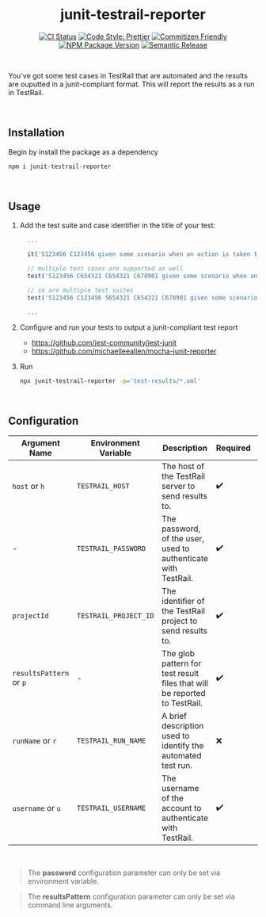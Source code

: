 <h1 align="center">junit-testrail-reporter</h1>

<div align="center">

[![CI Status](https://github.com/JSanchezIO/junit-testrail-reporter/workflows/CI/badge.svg)](https://github.com/JSanchezIO/junit-testrail-reporter/actions/workflows/ci.yml)
[![Code Style: Prettier](https://img.shields.io/badge/code_style-prettier-ff69b4.svg)](https://prettier.io/)
[![Commitizen Friendly](https://img.shields.io/badge/commitizen-friendly-brightgreen.svg)](http://commitizen.github.io/cz-cli/)
[![NPM Package Version](https://img.shields.io/npm/v/junit-testrail-reporter)](https://www.npmjs.com/package/junit-testrail-reporter)
[![Semantic Release](https://img.shields.io/badge/%20%20%F0%9F%93%A6%F0%9F%9A%80-semantic--release-e10079.svg)](https://semantic-release.gitbook.io/semantic-release/)

</div>

<br />

You've got some test cases in TestRail that are automated and the results are ouputted in a
junit-compliant format. This will report the results as a run in TestRail.

<br />

## Installation

Begin by install the package as a dependency

```sh
npm i junit-testrail-reporter
```

<br />

## Usage

1. Add the test suite and case identifier in the title of your test:

   ```js
     ...

     it('S123456 C123456 given some scenario when an action is taken then something is true', () => {})

     // multiple test cases are supported as well
     test('S123456 C654321 C654321 C678901 given some scenario when an action is taken then something is true', () => {})

     // so are multiple test suites
     test('S123456 C123456 S654321 C654321 C678901 given some scenario when an action is taken then something is true', () => {})

     ...
   ```

2. Configure and run your tests to output a junit-compliant test report

   - https://github.com/jest-community/jest-junit
   - https://github.com/michaelleeallen/mocha-junit-reporter

3. Run

   ```bash
   npx junit-testrail-reporter -p='test-results/*.xml'
   ```

<br />

## Configuration

| Argument Name           | Environment Variable  | Description                                                               | Required | Default                                            |
| ----------------------- | --------------------- | ------------------------------------------------------------------------- | -------- | -------------------------------------------------- |
| `host` or `h`           | `TESTRAIL_HOST`       | The host of the TestRail server to send results to.                       | ✔️       | -                                                  |
| -                       | `TESTRAIL_PASSWORD`   | The password, of the user, used to authenticate with TestRail.            | ✔️       | -                                                  |
| `projectId`             | `TESTRAIL_PROJECT_ID` | The identifier of the TestRail project to send results to.                | ✔️       | -                                                  |
| `resultsPattern` or `p` | -                     | The glob pattern for test result files that will be reported to TestRail. | ✔️       | -                                                  |
| `runName` or `r`        | `TESTRAIL_RUN_NAME`   | A brief description used to identify the automated test run.              | ❌       | `"Automated Test Run via junit-testrail-reporter"` |
| `username` or `u`       | `TESTRAIL_USERNAME`   | The username of the account to authenticate with TestRail.                | ✔️       | -                                                  |

<br />

> The **password** configuration parameter can only be set via environment variable.

> The **resultsPattern** configuration parameter can only be set via command line arguments.

